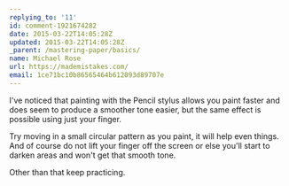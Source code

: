 ```yaml
---
replying_to: '11'
id: comment-1921674282
date: 2015-03-22T14:05:28Z
updated: 2015-03-22T14:05:28Z
_parent: /mastering-paper/basics/
name: Michael Rose
url: https://mademistakes.com/
email: 1ce71bc10b86565464b612093d89707e
---
```


I've noticed that painting with the Pencil stylus allows you paint faster and
does seem to produce a smoother tone easier, but the same effect is possible
using just your finger.

Try moving in a small circular pattern as you paint, it will help even things.
And of course do not lift your finger off the screen or else you'll start to
darken areas and won't get that smooth tone.

Other than that keep practicing.
